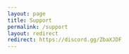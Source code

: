 ```yaml
---
layout: page
title: Support
permalink: /support
layout: redirect
redirect: https://discord.gg/ZbaXJDF
---
```

